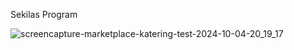 Sekilas Program

![screencapture-marketplace-katering-test-2024-10-04-20_19_17](https://github.com/user-attachments/assets/027ac056-65aa-4c72-b6d0-bd8548ed1003)
